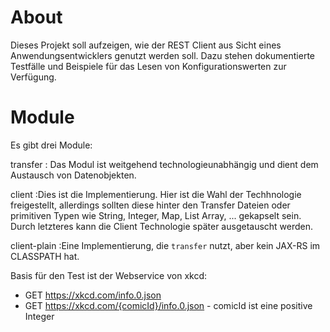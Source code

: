 
# About 

Dieses Projekt soll aufzeigen, wie der REST Client aus Sicht eines Anwendungsentwicklers genutzt werden soll. Dazu stehen dokumentierte  Testfälle und Beispiele für das Lesen von Konfigurationswerten zur Verfügung.

# Module

Es gibt drei Module:

transfer
: Das Modul ist weitgehend technologieunabhängig und dient dem Austausch von Datenobjekten.

client
:Dies ist die Implementierung. Hier ist die Wahl der Techhnologie freigestellt, allerdings sollten diese hinter den Transfer Dateien oder primitiven Typen wie String, Integer, Map, List Array, ... gekapselt sein. Durch letzteres kann die Client Technologie später ausgetauscht werden.

client-plain
:Eine Implementierung, die `transfer` nutzt, aber kein JAX-RS im CLASSPATH hat.

Basis für den Test ist der Webservice von xkcd:

* GET https://xkcd.com/info.0.json
* GET https://xkcd.com/{comicId}/info.0.json - comicId ist eine positive Integer
